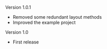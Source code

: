 Version 1.0.1

- Removed some redundant layout methods
- Improved the example project

Version 1.0

- First release